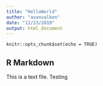 ```yaml
---
title: "HelloWorld"
author: "avanvalken"
date: "12/23/2019"
output: html_document
---
```


```{r setup, include=FALSE}
knitr::opts_chunk$set(echo = TRUE)
```

## R Markdown

This is a text file. Testing
